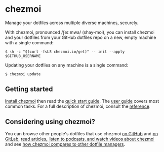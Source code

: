 # chezmoi

Manage your dotfiles across multiple diverse machines, securely.

With chezmoi, pronounced /ʃeɪ mwa/ (shay-moi), you can install chezmoi and your
dotfiles from your GitHub dotfiles repo on a new, empty machine with a single
command:

```console
$ sh -c "$(curl -fsLS chezmoi.io/get)" -- init --apply $GITHUB_USERNAME
```

Updating your dotfiles on any machine is a single command:

```console
$ chezmoi update
```

## Getting started

[Install chezmoi](/install/) then read the [quick start guide](/quick-start/).
The [user guide](/user-guide/setup/) covers most common tasks. For a full
description of chezmoi, consult the [reference](/reference/).

## Considering using chezmoi?

You can browse other people's dotfiles that use chezmoi [on
GitHub](https://github.com/topics/chezmoi?o=desc&s=updated) and [on
GitLab](https://gitlab.com/explore/projects?topic=chezmoi), [read articles,
listen to podcasts, and watch videos about
chezmoi](/links/articles-podcasts-and-videos/) and see [how chezmoi compares to
other dotfile managers](/comparison-table/).
